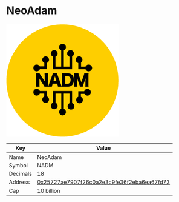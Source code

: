 # NeoAdam

![neoadam_logo](assets/logo.png)

| Key | Value |
| ------------- | ------------- |
| Name  | NeoAdam | 
| Symbol  | NADM |
| Decimals  | 18 |
| Address  | [0x25727ae7907f26c0a2e3c9fe36f2eba6ea67fd73](https://etherscan.io/address/0x25727ae7907f26c0a2e3c9fe36f2eba6ea67fd73) |
| Cap  | 10 billion  |


